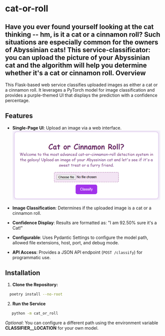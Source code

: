 # cat-or-roll
Have you ever found yourself looking at the cat thinking -- hm, is it a cat or a cinnamon roll? Such situations are especially common for the owners of Abyssinian cats! This service-classificator: you can upload the picture of your Abyssinian cat and the algorithm will help you determine whether it's a cat or cinnamon roll.
Overview
--------
This Flask-based web service classifies uploaded images as either a cat or a cinnamon roll. It leverages a PyTorch model for image classification and provides a  purple-themed UI that displays the prediction with a confidence percentage.

Features
--------
- **Single-Page UI**: Upload an image via a  web interface.
![UI](assets/menu.png)

- **Image Classification**: Determines if the uploaded image is a cat or a cinnamon roll.
- **Confidence Display**: Results are formatted as:
  "I am 92.50% sure it's a Cat!"
- **Configurable**: Uses Pydantic Settings to configure the model path, allowed file extensions, host, port, and debug mode.
- **API Access**: Provides a JSON API endpoint (`POST /classify`) for programmatic use.

Installation
------------
1. **Clone the Repository:**

 ```bash
   poetry install --no-root 
 ```

2. **Run the Service** 
```bash
   python -m cat_or_roll
```


*Optional*: You can configure a different path using the environment variable **CLASSIFIER__LOCATION** for your own model.